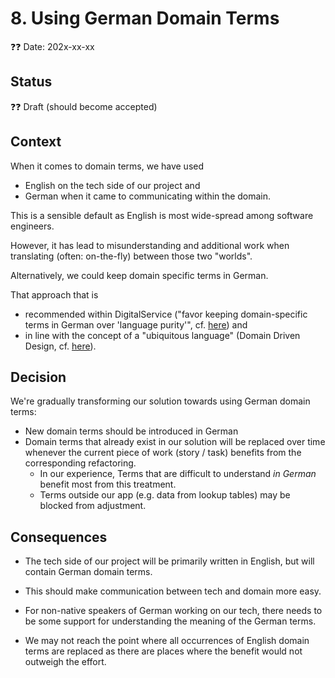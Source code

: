 # 8. Using German Domain Terms

❓❓ Date: 202x-xx-xx

## Status

❓❓ Draft (should become accepted)

## Context

When it comes to domain terms, we have used

- English on the tech side of our project and
- German when it came to communicating within the domain.

This is a sensible default as English is most wide-spread among software engineers.

However, it has lead to misunderstanding and additional work when translating (often: on-the-fly) between those two "worlds".

Alternatively, we could keep domain specific terms in German. 

That approach that is

- recommended within DigitalService ("favor keeping domain-specific terms in German over 'language purity'", cf. [here](https://digitalservicebund.atlassian.net/wiki/x/BgD4WQ)) and
- in line with the concept of a "ubiquitous language" (Domain Driven Design, cf. [here](https://martinfowler.com/bliki/UbiquitousLanguage.html)).

## Decision

We're gradually transforming our solution towards using German domain terms:

- New domain terms should be introduced in German
- Domain terms that already exist in our solution will be replaced over time whenever the current piece of work (story / task) benefits from the corresponding refactoring. 
  - In our experience, Terms that are difficult to understand _in German_ benefit most from this treatment.
  - Terms outside our app (e.g. data from lookup tables) may be blocked from adjustment.

## Consequences

- The tech side of our project will be primarily written in English, but will contain German domain terms.

- This should make communication between tech and domain more easy.

- For non-native speakers of German working on our tech, there needs to be some support for understanding the meaning of the German terms.

- We may not reach the point where all occurrences of English domain terms are replaced as there are places where the benefit would not outweigh the effort.
